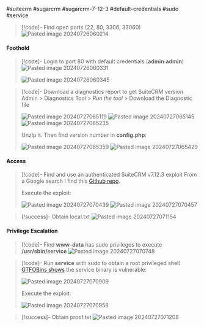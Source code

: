 #suitecrm #sugarcrm #sugarcrm-7-12-3 #default-credentials #sudo #service

>[!code]- Find open ports (22, 80, 3306, 33060)
>![Pasted image 20240726060214](/Images/Pasted%20image%2020240726060214.png)
#### Foothold

>[!code]- Login to port 80 with default credentials (**admin:admin**)
>![Pasted image 20240726060331](/Images/Pasted%20image%2020240726060331.png)
>
>![Pasted image 20240726060345](/Images/Pasted%20image%2020240726060345.png)

>[!code]- Download a diagnostics report to get SuiteCRM version
>Admin > Diagnostics Tool > *Run the tool* > Download the Diagnostic file
>
>![Pasted image 20240727065119](/Images/Pasted%20image%2020240727065119.png)
>![Pasted image 20240727065145](/Images/Pasted%20image%2020240727065145.png)
>![Pasted image 20240727065235](/Images/Pasted%20image%2020240727065235.png)
>
>Unzip it. Then find version number in **config.php**:
>
>![Pasted image 20240727065359](/Images/Pasted%20image%2020240727065359.png)
>![Pasted image 20240727065429](/Images/Pasted%20image%2020240727065429.png)
#### Access

>[!code]- Find and use an authenticated SuiteCRM v7.12.3 exploit
>From a Google search I find this [Github repo](https://github.com/manuelz120/CVE-2022-23940).
>
>Execute the exploit:
>
>![Pasted image 20240727070439](/Images/Pasted%20image%2020240727070439.png)
>![Pasted image 20240727070457](/Images/Pasted%20image%2020240727070457.png)

>[!success]- Obtain local.txt
>![Pasted image 20240727071154](/Images/Pasted%20image%2020240727071154.png)
#### Privilege Escalation

>[!code]- Find **www-data** has sudo privileges to execute **/usr/sbin/service**
>![Pasted image 20240727070748](/Images/Pasted%20image%2020240727070748.png)

>[!code]- Run **service** with sudo to obtain a root privileged shell
>[GTFOBins shows](https://gtfobins.github.io/gtfobins/service/) the service binary is vulnerable:
>
>![Pasted image 20240727070909](/Images/Pasted%20image%2020240727070909.png)
>
>Execute the exploit:
>
>![Pasted image 20240727070958](/Images/Pasted%20image%2020240727070958.png)

>[!success]- Obtain proof.txt
>![Pasted image 20240727071208](/Images/Pasted%20image%2020240727071208.png)
